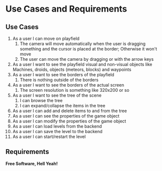 # Use Cases and Requirements

## Use Cases

1. As a user I can move on playfield
    1. The camera will move automatically when the user is dragging something and the cursor is placed at the border; Otherwise it won't move
    2. The user can move the camera by dragging or with the arrow keys
2. As a user I want to see the playfield visual and non-visual objects like Machines, droids, objects (meteors, blocks) and waypoints
3. As a user I want to see the borders of the playfield
    1. There is nothing outside of the borders
4. As a user I want to see the borders of the actual screen
    1. The screen resolution is something like 320x200 or so
5. As a user I want to see the tree of the scene
    1. I can browse the tree
    2. I can expand/collapse the items in the tree
6. As a user I can add and delete items to and from the tree
7. As a user I can see the properties of the game object
8. As a user I can modify the properties of the game object
9. As a user I can load levels from the backend
10. As a user I can save the level to the backend
11. As a user I can start/restart the level

## Requirements

**Free Software, Hell Yeah!**

[//]: # (These are reference links used in the body of this note and get stripped out when the markdown processor does its job. There is no need to format nicely because it shouldn't be seen. Thanks SO - http://stackoverflow.com/questions/4823468/store-comments-in-markdown-syntax)


   [dill]: <https://github.com/joemccann/dillinger>
   [git-repo-url]: <https://github.com/joemccann/dillinger.git>
   [john gruber]: <http://daringfireball.net>
   [df1]: <http://daringfireball.net/projects/markdown/>
   [markdown-it]: <https://github.com/markdown-it/markdown-it>
   [Ace Editor]: <http://ace.ajax.org>
   [node.js]: <http://nodejs.org>
   [Twitter Bootstrap]: <http://twitter.github.com/bootstrap/>
   [jQuery]: <http://jquery.com>
   [@tjholowaychuk]: <http://twitter.com/tjholowaychuk>
   [express]: <http://expressjs.com>
   [AngularJS]: <http://angularjs.org>
   [Gulp]: <http://gulpjs.com>

   [PlDb]: <https://github.com/joemccann/dillinger/tree/master/plugins/dropbox/README.md>
   [PlGh]: <https://github.com/joemccann/dillinger/tree/master/plugins/github/README.md>
   [PlGd]: <https://github.com/joemccann/dillinger/tree/master/plugins/googledrive/README.md>
   [PlOd]: <https://github.com/joemccann/dillinger/tree/master/plugins/onedrive/README.md>
   [PlMe]: <https://github.com/joemccann/dillinger/tree/master/plugins/medium/README.md>
   [PlGa]: <https://github.com/RahulHP/dillinger/blob/master/plugins/googleanalytics/README.md>
